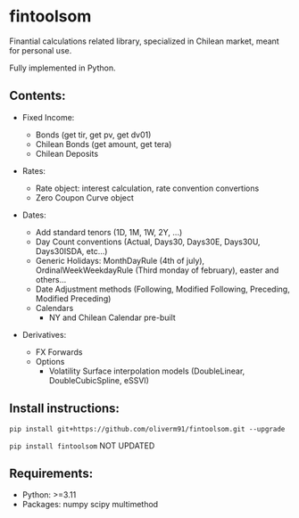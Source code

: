 # fintoolsom

Finantial calculations related library, specialized in Chilean market, meant for personal use.

Fully implemented in Python.

## Contents:
- Fixed Income:
  - Bonds (get tir, get pv, get dv01)
  - Chilean Bonds (get amount, get tera)
  - Chilean Deposits
- Rates:
  - Rate object: interest calculation, rate convention convertions
  - Zero Coupon Curve object
- Dates:
  - Add standard tenors (1D, 1M, 1W, 2Y, ...)
  - Day Count conventions (Actual, Days30, Days30E, Days30U, Days30ISDA, etc...)
  - Generic Holidays: MonthDayRule (4th of july), OrdinalWeekWeekdayRule (Third monday of february), easter and others...
  - Date Adjustment methods (Following, Modified Following, Preceding, Modified Preceding)
  - Calendars
    - NY and Chilean Calendar pre-built

- Derivatives:
  - FX Forwards
  - Options
    - Volatility Surface interpolation models (DoubleLinear, DoubleCubicSpline, eSSVI)


## Install instructions:
`pip install git+https://github.com/oliverm91/fintoolsom.git --upgrade`

`pip install fintoolsom`  NOT UPDATED

## Requirements:
- Python: >=3.11
- Packages: numpy scipy multimethod